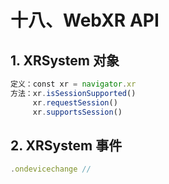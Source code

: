 # 十八、WebXR API

## 1. XRSystem 对象

```js
定义：const xr = navigator.xr
方法：xr.isSessionSupported()
     xr.requestSession()
     xr.supportsSession()
```

## 2. XRSystem 事件

```js
.ondevicechange //
```
